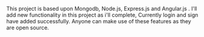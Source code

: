 This project is based upon Mongodb, Node.js, Express.js and Angular.js . I'll add new functionality in this project as i'll complete, Currently login and sign have added successfully. Anyone can make use of these features as they are open source.
